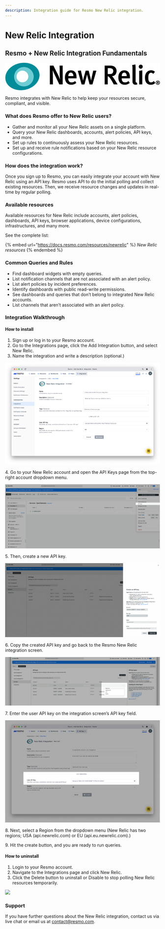 ```yaml
---
description: Integration guide for Resmo New Relic integration.
---
```


# New Relic Integration

## **Resmo + New Relic Integration Fundamentals**

![](../.gitbook/assets/new-relic-logo.png)

Resmo integrates with New Relic to help keep your resources secure, compliant, and visible.

### What does Resmo offer to New Relic users?

* Gather and monitor all your New Relic assets on a single platform.&#x20;
* Query your New Relic dashboards, accounts, alert policies, API keys, and more.&#x20;
* Set up rules to continuously assess your New Relic resources.&#x20;
* Set up and receive rule notifications based on your New Relic resource configurations.

### How does the integration work?&#x20;

Once you sign up to Resmo, you can easily integrate your account with New Relic using an API key. Resmo uses API to do the initial polling and collect existing resources. Then, we receive resource changes and updates in real-time by regular polling.

### Available resources&#x20;

Available resources for New Relic include accounts, alert policies, dashboards, API keys, browser applications, device configurations, infrastructures, and many more.

See the complete list:&#x20;

{% embed url="https://docs.resmo.com/resources/newrelic" %}
_New Relic resources_
{% endembed %}

### **Common Queries and Rules**

* Find dashboard widgets with empty queries.&#x20;
* List notification channels that are not associated with an alert policy.
* List alert policies by incident preferences.
* Identify dashboards with public read-write permissions.&#x20;
* See dashboards and queries that don’t belong to integrated New Relic accounts.&#x20;
* List channels that aren’t associated with an alert policy.

### Integration Walkthrough&#x20;

#### How to install&#x20;

1. Sign up or log in to your Resmo account.&#x20;
2. Go to the Integrations page, click the Add Integration button, and select New Relic.&#x20;
3. Name the integration and write a description (optional.)&#x20;

![](../.gitbook/assets/newrelic-integration.png)

4\. Go to your New Relic account and open the API Keys page from the top-right account dropdown menu.

![](../.gitbook/assets/newrelic-api-keys.png)

5\. Then, create a new API key.

![](../.gitbook/assets/create-api-key-for-newrelic.png)

6\. Copy the created API key and go back to the Resmo New Relic integration screen.

![](../.gitbook/assets/copy-api-key-newrelic.png)

7\. Enter the user API key on the integration screen’s API key field.&#x20;

![](../.gitbook/assets/enter-newrelic-api-key.png)

8\. Next, select a Region from the dropdown menu (New Relic has two regions; USA (api.newrelic.com) or EU (api.eu.newrelic.com).)

9\. Hit the create button, and you are ready to run queries.&#x20;

#### How to uninstall&#x20;

1. Login to your Resmo account.&#x20;
2. Navigate to the Integrations page and click New Relic.&#x20;
3. Click the Delete button to uninstall or Disable to stop polling New Relic resources temporarily.

![](../.gitbook/assets/deşete-disable-newrelic.png)

### Support

If you have further questions about the New Relic integration, contact us via live chat or email us at contact@resmo.com.
